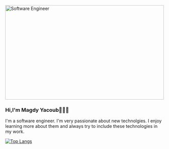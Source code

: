 <img src="https://media.giphy.com/media/KouuVwfTuArOWeerLM/giphy.gif" width=100% height= 300 alt="Software Engineer"/>

### Hi,I'm Magdy Yacoub👋👨‍💻
I'm a software engineer. I'm very passionate about new technolgies. I enjoy learning more about them and always try to include these technologies in my work. 


[![Top Langs](https://github-readme-stats.vercel.app/api/top-langs/?username=MagdyYacoub1&layout=compact&theme=github_dark)](https://github.com/anuraghazra/github-readme-stats)



<!--
- 🔭 I’m currently working on ...
- 🌱 I’m currently learning ...
- 👯 I’m looking to collaborate on ...
- 🤔 I’m looking for help with ...
- 💬 Ask me about ...
- 📫 How to reach me: ...
- 😄 Pronouns: ...
- ⚡ Fun fact: ...
-->
